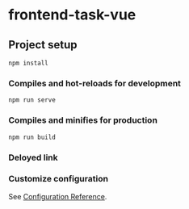 # frontend-task-vue

## Project setup
```
npm install
```

### Compiles and hot-reloads for development
```
npm run serve
```

### Compiles and minifies for production
```
npm run build
```
### Deloyed link
### Customize configuration
See [Configuration Reference](https://cli.vuejs.org/config/).
